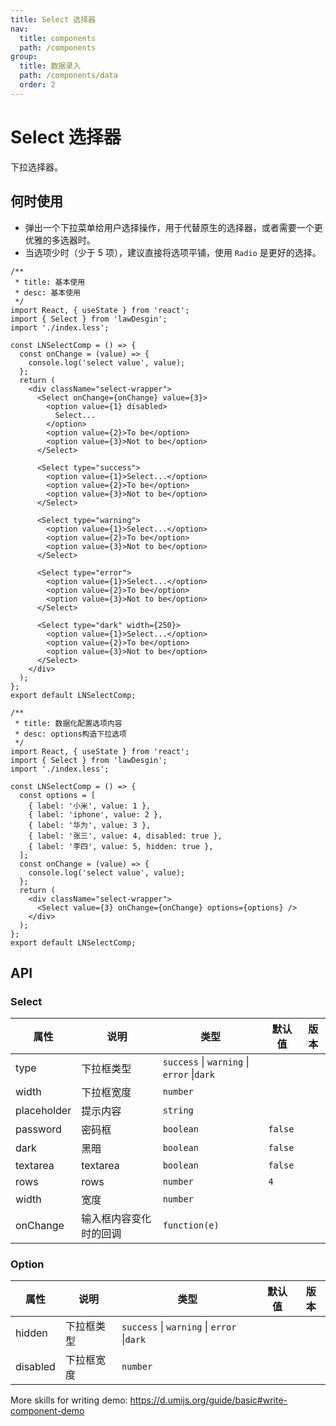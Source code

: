 ```yaml
---
title: Select 选择器
nav:
  title: components
  path: /components
group:
  title: 数据录入
  path: /components/data
  order: 2
---
```


# Select 选择器

下拉选择器。

## 何时使用

- 弹出一个下拉菜单给用户选择操作，用于代替原生的选择器，或者需要一个更优雅的多选器时。
- 当选项少时（少于 5 项），建议直接将选项平铺，使用 `Radio` 是更好的选择。

```tsx
/**
 * title: 基本使用
 * desc: 基本使用
 */
import React, { useState } from 'react';
import { Select } from 'lawDesgin';
import './index.less';

const LNSelectComp = () => {
  const onChange = (value) => {
    console.log('select value', value);
  };
  return (
    <div className="select-wrapper">
      <Select onChange={onChange} value={3}>
        <option value={1} disabled>
          Select...
        </option>
        <option value={2}>To be</option>
        <option value={3}>Not to be</option>
      </Select>

      <Select type="success">
        <option value={1}>Select...</option>
        <option value={2}>To be</option>
        <option value={3}>Not to be</option>
      </Select>

      <Select type="warning">
        <option value={1}>Select...</option>
        <option value={2}>To be</option>
        <option value={3}>Not to be</option>
      </Select>

      <Select type="error">
        <option value={1}>Select...</option>
        <option value={2}>To be</option>
        <option value={3}>Not to be</option>
      </Select>

      <Select type="dark" width={250}>
        <option value={1}>Select...</option>
        <option value={2}>To be</option>
        <option value={3}>Not to be</option>
      </Select>
    </div>
  );
};
export default LNSelectComp;
```

```tsx
/**
 * title: 数据化配置选项内容
 * desc: options构造下拉选项
 */
import React, { useState } from 'react';
import { Select } from 'lawDesgin';
import './index.less';

const LNSelectComp = () => {
  const options = [
    { label: '小米', value: 1 },
    { label: 'iphone', value: 2 },
    { label: '华为', value: 3 },
    { label: '张三', value: 4, disabled: true },
    { label: '李四', value: 5, hidden: true },
  ];
  const onChange = (value) => {
    console.log('select value', value);
  };
  return (
    <div className="select-wrapper">
      <Select value={3} onChange={onChange} options={options} />
    </div>
  );
};
export default LNSelectComp;
```

## API

### Select

| 属性        | 说明                   | 类型                                       | 默认值  | 版本 |
| ----------- | ---------------------- | ------------------------------------------ | ------- | ---- |
| type        | 下拉框类型             | `success` \| `warning` \| `error` \|`dark` |         |      |
| width       | 下拉框宽度             | `number`                                   |         |      |
| placeholder | 提示内容               | `string`                                   |         |      |
| password    | 密码框                 | `boolean`                                  | `false` |      |
| dark        | 黑暗                   | `boolean`                                  | `false` |      |
| textarea    | textarea               | `boolean`                                  | `false` |      |
| rows        | rows                   | `number`                                   | `4`     |      |
| width       | 宽度                   | `number`                                   |         |      |
| onChange    | 输入框内容变化时的回调 | `function(e)`                              |         |      |

### Option

| 属性     | 说明       | 类型                                       | 默认值 | 版本 |
| -------- | ---------- | ------------------------------------------ | ------ | ---- |
| hidden   | 下拉框类型 | `success` \| `warning` \| `error` \|`dark` |        |      |
| disabled | 下拉框宽度 | `number`                                   |        |      |

More skills for writing demo: https://d.umijs.org/guide/basic#write-component-demo
